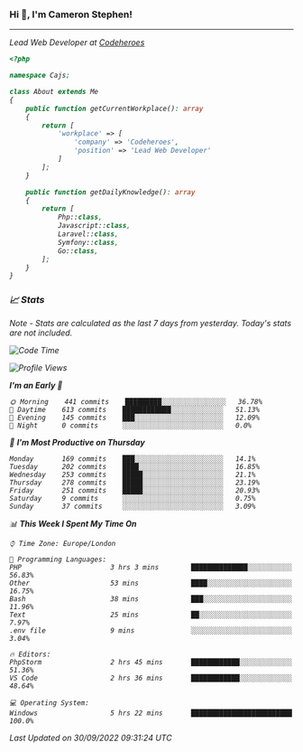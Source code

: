 ### Hi 👋, I'm Cameron Stephen!
<hr>
<p><em>Lead Web Developer at <a href="https://codeheroes.co.uk">Codeheroes</a></p>


```php
<?php

namespace Cajs;

class About extends Me
{
    public function getCurrentWorkplace(): array
    {
        return [
            'workplace' => [
                'company' => 'Codeheroes',
                'position' => 'Lead Web Developer'
            ]
        ];
    }

    public function getDailyKnowledge(): array
    {
        return [
            Php::class,
            Javascript::class,
            Laravel::class,
            Symfony::class,
            Go::class,
        ];
    }
}
```

### 📈 Stats
<p><em>Note - Stats are calculated as the last 7 days from yesterday. Today's stats are not included.</em></p>


<!--START_SECTION:waka-->
![Code Time](http://img.shields.io/badge/Code%20Time-3%2C140%20hrs%202%20mins-blue)

![Profile Views](http://img.shields.io/badge/Profile%20Views-0-blue)

**I'm an Early 🐤** 

```text
🌞 Morning    441 commits    █████████░░░░░░░░░░░░░░░░   36.78% 
🌆 Daytime    613 commits    ████████████░░░░░░░░░░░░░   51.13% 
🌃 Evening    145 commits    ███░░░░░░░░░░░░░░░░░░░░░░   12.09% 
🌙 Night      0 commits      ░░░░░░░░░░░░░░░░░░░░░░░░░   0.0%

```
📅 **I'm Most Productive on Thursday** 

```text
Monday       169 commits    ███░░░░░░░░░░░░░░░░░░░░░░   14.1% 
Tuesday      202 commits    ████░░░░░░░░░░░░░░░░░░░░░   16.85% 
Wednesday    253 commits    █████░░░░░░░░░░░░░░░░░░░░   21.1% 
Thursday     278 commits    █████░░░░░░░░░░░░░░░░░░░░   23.19% 
Friday       251 commits    █████░░░░░░░░░░░░░░░░░░░░   20.93% 
Saturday     9 commits      ░░░░░░░░░░░░░░░░░░░░░░░░░   0.75% 
Sunday       37 commits     ░░░░░░░░░░░░░░░░░░░░░░░░░   3.09%

```


📊 **This Week I Spent My Time On** 

```text
⌚︎ Time Zone: Europe/London

💬 Programming Languages: 
PHP                      3 hrs 3 mins        ██████████████░░░░░░░░░░░   56.83% 
Other                    53 mins             ████░░░░░░░░░░░░░░░░░░░░░   16.75% 
Bash                     38 mins             ███░░░░░░░░░░░░░░░░░░░░░░   11.96% 
Text                     25 mins             ██░░░░░░░░░░░░░░░░░░░░░░░   7.97% 
.env file                9 mins              ░░░░░░░░░░░░░░░░░░░░░░░░░   3.04%

🔥 Editors: 
PhpStorm                 2 hrs 45 mins       ████████████░░░░░░░░░░░░░   51.36% 
VS Code                  2 hrs 36 mins       ████████████░░░░░░░░░░░░░   48.64%

💻 Operating System: 
Windows                  5 hrs 22 mins       █████████████████████████   100.0%

```


 Last Updated on 30/09/2022 09:31:24 UTC
<!--END_SECTION:waka-->
